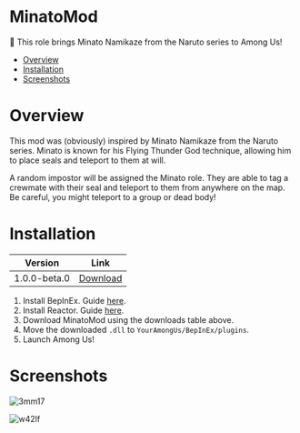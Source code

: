 # MinatoMod
👾 This role brings Minato Namikaze from the Naruto series to Among Us!

* [Overview](#Overview)
* [Installation](#Installation)
* [Screenshots](#Screenshots)

# Overview
This mod was (obviously) inspired by Minato Namikaze from the Naruto series. Minato is known for his Flying Thunder God technique, allowing him to place seals and teleport to them at will.

A random impostor will be assigned the Minato role. They are able to tag a crewmate with their seal and teleport to them from anywhere on the map. Be careful, you might teleport to a group or dead body!

# Installation
| Version | Link |
|-|-|
|  1.0.0-beta.0 | [Download](https://github.com/VACEfron/MinatoMod/releases/download/v1.0.0-beta.0/MinatoMod-2021.3.5s.dll) |

1) Install BepInEx. Guide [here](https://docs.reactor.gg/docs/basic/install_bepinex).
2) Install Reactor. Guide [here](https://docs.reactor.gg/docs/basic/install_reactor).
3) Download MinatoMod using the downloads table above.
4) Move the downloaded `.dll` to `YourAmongUs/BepInEx/plugins`.
5) Launch Among Us!

# Screenshots
![3mm17](https://user-images.githubusercontent.com/46462862/112727833-9a954300-8f24-11eb-8c50-5c5b000d7a8c.png)

![w42lf](https://user-images.githubusercontent.com/46462862/112727848-b13b9a00-8f24-11eb-8094-465a62d9d843.png)
